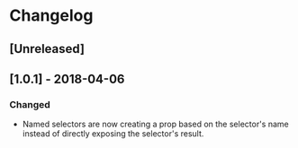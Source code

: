 # Changelog

## [Unreleased]

## [1.0.1] - 2018-04-06

### Changed

- Named selectors are now creating a prop based on the selector's name instead of directly exposing the selector's result.
